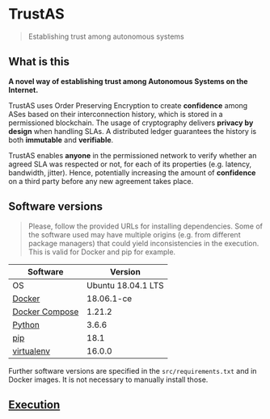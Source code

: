 # TrustAS
> Establishing trust among autonomous systems

## What is this

**A novel way of establishing trust among Autonomous Systems on the Internet.**

TrustAS uses Order Preserving Encryption to create **confidence** among ASes based on their interconnection history, which is stored in a permissioned blockchain. The usage of cryptography delivers **privacy by design** when handling SLAs. A distributed ledger guarantees the history is both **immutable** and **verifiable**.

TrustAS enables **anyone** in the permissioned network to verify whether an agreed SLA was respected or not, for each of its properties (e.g. latency, bandwidth, jitter). Hence, potentially increasing the amount of **confidence** on a third party before any new agreement takes place.

## Software versions

>   Please, follow the provided URLs for installing dependencies.
    Some of the software used may have multiple origins (e.g. from different package managers) that could yield inconsistencies in the execution. This is valid for Docker and pip for example.


Software        | Version
--------------- | -----------
OS              | Ubuntu 18.04.1 LTS
[Docker](https://docs.docker.com/install/linux/docker-ce/ubuntu/)   | 18.06.1-ce
[Docker Compose](https://docs.docker.com/compose/install/)          | 1.21.2
[Python](https://www.python.org/downloads/)                         | 3.6.6
[pip](https://pip.pypa.io/en/stable/installing/)                    | 18.1
[virtualenv](https://virtualenv.pypa.io/en/stable/installation/)    | 16.0.0

Further software versions are specified in the `src/requirements.txt` and in Docker images. It is not necessary to manually install those.

## [Execution](src/README.md)
